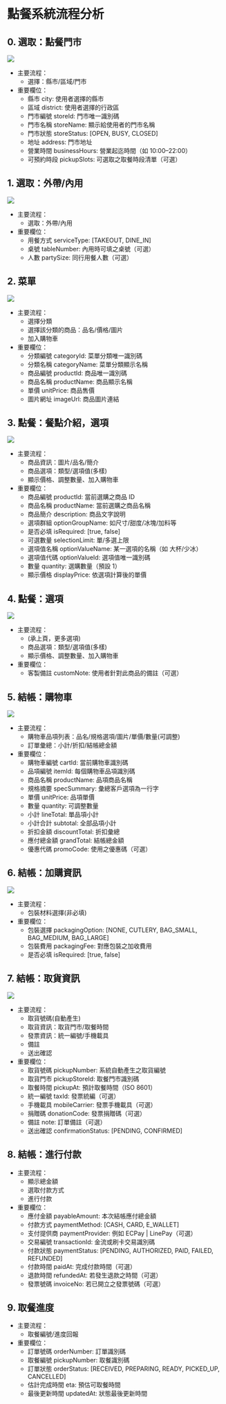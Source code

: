# 點餐系統流程分析
## 0. 選取：點餐門市
![](./images/order-0.png)
  - 主要流程：
    - 選擇：縣市/區域/門市
  - 重要欄位：
    - 縣市 city: 使用者選擇的縣市
    - 區域 district: 使用者選擇的行政區
    - 門市編號 storeId: 門市唯一識別碼
    - 門市名稱 storeName: 顯示給使用者的門市名稱
    - 門市狀態 storeStatus: [OPEN, BUSY, CLOSED]
    - 地址 address: 門市地址
    - 營業時間 businessHours: 營業起迄時間（如 10:00–22:00）
    - 可預約時段 pickupSlots: 可選取之取餐時段清單（可選）
## 1. 選取：外帶/內用
![](./images/order-1.png)
  - 主要流程：
    - 選取：外帶/內用
  - 重要欄位：
    - 用餐方式 serviceType: [TAKEOUT, DINE_IN]
    - 桌號 tableNumber: 內用時可填之桌號（可選）
    - 人數 partySize: 同行用餐人數（可選）
## 2. 菜單

![](./images/order-2.png)
  - 主要流程：
    - 選擇分類
    - 選擇該分類的商品：品名/價格/圖片
    - 加入購物車
  - 重要欄位：
    - 分類編號 categoryId: 菜單分類唯一識別碼
    - 分類名稱 categoryName: 菜單分類顯示名稱
    - 商品編號 productId: 商品唯一識別碼
    - 商品名稱 productName: 商品顯示名稱
    - 單價 unitPrice: 商品售價
    - 圖片網址 imageUrl: 商品圖片連結
## 3. 點餐：餐點介紹，選項

![](./images/order-3.png)
  - 主要流程：
    - 商品資訊：圖片/品名/簡介
    - 商品選項：類型/選項值(多樣)
    - 顯示價格、調整數量、加入購物車
  - 重要欄位：
    - 商品編號 productId: 當前選購之商品 ID
    - 商品名稱 productName: 當前選購之商品名稱
    - 商品簡介 description: 商品文字說明
    - 選項群組 optionGroupName: 如尺寸/甜度/冰塊/加料等
    - 是否必填 isRequired: [true, false]
    - 可選數量 selectionLimit: 單/多選上限
    - 選項值名稱 optionValueName: 某一選項的名稱（如 大杯/少冰）
    - 選項值代碼 optionValueId: 選項值唯一識別碼
    - 數量 quantity: 選購數量（預設 1）
    - 顯示價格 displayPrice: 依選項計算後的單價
## 4. 點餐：選項

![](./images/order-4.png)
  - 主要流程：
    - (承上頁，更多選項)
    - 商品選項：類型/選項值(多樣)
    - 顯示價格、調整數量、加入購物車
  - 重要欄位：
    - 客製備註 customNote: 使用者針對此商品的備註（可選）
## 5. 結帳：購物車

![](./images/order-5.png)
  - 主要流程：
    - 購物車品項列表：品名/規格選項/圖片/單價/數量(可調整)
    - 訂單彙總：小計/折扣/結帳總金額
  - 重要欄位：
    - 購物車編號 cartId: 當前購物車識別碼
    - 品項編號 itemId: 每個購物車品項識別碼
    - 商品名稱 productName: 品項商品名稱
    - 規格摘要 specSummary: 彙總客戶選項為一行字
    - 單價 unitPrice: 品項單價
    - 數量 quantity: 可調整數量
    - 小計 lineTotal: 單品項小計
    - 小計合計 subtotal: 全部品項小計
    - 折扣金額 discountTotal: 折扣彙總
    - 應付總金額 grandTotal: 結帳總金額
    - 優惠代碼 promoCode: 使用之優惠碼（可選）
## 6. 結帳：加購資訊

![](./images/order-6.png)
  - 主要流程：
    - 包裝材料選擇(非必填)
  - 重要欄位：
    - 包裝選擇 packagingOption: [NONE, CUTLERY, BAG_SMALL, BAG_MEDIUM, BAG_LARGE]
    - 包裝費用 packagingFee: 對應包裝之加收費用
    - 是否必填 isRequired: [true, false]
## 7. 結帳：取貨資訊

![](./images/order-7.png)
  - 主要流程：
    - 取貨號碼(自動產生)
    - 取貨資訊：取貨門市/取餐時間
    - 發票資訊：統一編號/手機載具
    - 備註
    - 送出確認
  - 重要欄位：
    - 取貨號碼 pickupNumber: 系統自動產生之取貨編號
    - 取貨門市 pickupStoreId: 取餐門市識別碼
    - 取餐時間 pickupAt: 預計取餐時間（ISO 8601）
    - 統一編號 taxId: 發票統編（可選）
    - 手機載具 mobileCarrier: 發票手機載具（可選）
    - 捐贈碼 donationCode: 發票捐贈碼（可選）
    - 備註 note: 訂單備註（可選）
    - 送出確認 confirmationStatus: [PENDING, CONFIRMED]
## 8. 結帳：進行付款
  - 主要流程：
    - 顯示總金額
    - 選取付款方式
    - 進行付款
  - 重要欄位：
    - 應付金額 payableAmount: 本次結帳應付總金額
    - 付款方式 paymentMethod: [CASH, CARD, E_WALLET]
    - 支付提供商 paymentProvider: 例如 ECPay | LinePay（可選）
    - 交易編號 transactionId: 金流或刷卡交易識別碼
    - 付款狀態 paymentStatus: [PENDING, AUTHORIZED, PAID, FAILED, REFUNDED]
    - 付款時間 paidAt: 完成付款時間（可選）
    - 退款時間 refundedAt: 若發生退款之時間（可選）
    - 發票號碼 invoiceNo: 若已開立之發票號碼（可選）
## 9. 取餐進度

  - 主要流程：
    - 取餐編號/進度回報
  - 重要欄位：
    - 訂單號碼 orderNumber: 訂單識別碼
    - 取餐編號 pickupNumber: 取餐識別碼
    - 訂單狀態 orderStatus: [RECEIVED, PREPARING, READY, PICKED_UP, CANCELLED]
    - 估計完成時間 eta: 預估可取餐時間
    - 最後更新時間 updatedAt: 狀態最後更新時間